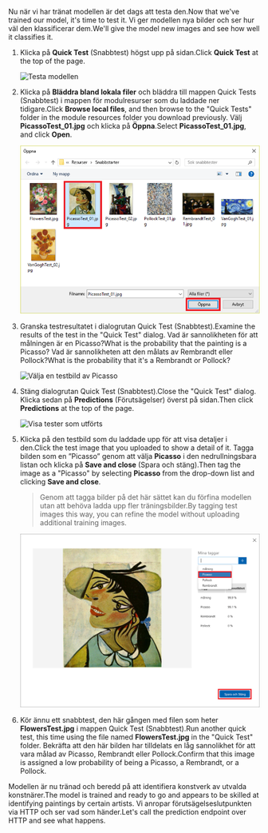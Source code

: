<span data-ttu-id="9587a-101">Nu när vi har tränat modellen är det dags att testa den.</span><span class="sxs-lookup"><span data-stu-id="9587a-101">Now that we've trained our model, it's time to test it.</span></span> <span data-ttu-id="9587a-102">Vi ger modellen nya bilder och ser hur väl den klassificerar dem.</span><span class="sxs-lookup"><span data-stu-id="9587a-102">We'll give the model new images and see how well it classifies it.</span></span>

1. <span data-ttu-id="9587a-103">Klicka på **Quick Test** (Snabbtest) högst upp på sidan.</span><span class="sxs-lookup"><span data-stu-id="9587a-103">Click **Quick Test** at the top of the page.</span></span>

    ![Testa modellen](../media/4-portal-click-quick-test.png)

1. <span data-ttu-id="9587a-105">Klicka på **Bläddra bland lokala filer** och bläddra till mappen Quick Tests (Snabbtest) i mappen för modulresurser som du laddade ner tidigare.</span><span class="sxs-lookup"><span data-stu-id="9587a-105">Click **Browse local files**, and then browse to the "Quick Tests" folder in the module resources folder you download previously.</span></span> <span data-ttu-id="9587a-106">Välj **PicassoTest_01.jpg** och klicka på **Öppna**.</span><span class="sxs-lookup"><span data-stu-id="9587a-106">Select **PicassoTest_01.jpg**, and click **Open**.</span></span>

    ![Välja en testbild av Picasso](../media/4-portal-select-test-01.png)

1. <span data-ttu-id="9587a-108">Granska testresultatet i dialogrutan Quick Test (Snabbtest).</span><span class="sxs-lookup"><span data-stu-id="9587a-108">Examine the results of the test in the "Quick Test" dialog.</span></span> <span data-ttu-id="9587a-109">Vad är sannolikheten för att målningen är en Picasso?</span><span class="sxs-lookup"><span data-stu-id="9587a-109">What is the probability that the painting is a Picasso?</span></span> <span data-ttu-id="9587a-110">Vad är sannolikheten att den målats av Rembrandt eller Pollock?</span><span class="sxs-lookup"><span data-stu-id="9587a-110">What is the probability that it's a Rembrandt or Pollock?</span></span>

    ![Välja en testbild av Picasso](../media/4-quick-test-result.png)

1. <span data-ttu-id="9587a-112">Stäng dialogrutan Quick Test (Snabbtest).</span><span class="sxs-lookup"><span data-stu-id="9587a-112">Close the "Quick Test" dialog.</span></span> <span data-ttu-id="9587a-113">Klicka sedan på **Predictions** (Förutsägelser) överst på sidan.</span><span class="sxs-lookup"><span data-stu-id="9587a-113">Then click **Predictions** at the top of the page.</span></span>

    ![Visa tester som utförts](../media/4-portal-select-predictions.png)

1. <span data-ttu-id="9587a-115">Klicka på den testbild som du laddade upp för att visa detaljer i den.</span><span class="sxs-lookup"><span data-stu-id="9587a-115">Click the test image that you uploaded to show a detail of it.</span></span> <span data-ttu-id="9587a-116">Tagga bilden som en ”Picasso” genom att välja **Picasso** i den nedrullningsbara listan och klicka på **Save and close** (Spara och stäng).</span><span class="sxs-lookup"><span data-stu-id="9587a-116">Then tag the image as a "Picasso" by selecting **Picasso** from the drop-down list and clicking **Save and close**.</span></span>

    > <span data-ttu-id="9587a-117">Genom att tagga bilder på det här sättet kan du förfina modellen utan att behöva ladda upp fler träningsbilder.</span><span class="sxs-lookup"><span data-stu-id="9587a-117">By tagging test images this way, you can refine the model without uploading additional training images.</span></span>

    ![Tagga testbilden](../media/4-tag-test-image.png)

1. <span data-ttu-id="9587a-119">Kör ännu ett snabbtest, den här gången med filen som heter **FlowersTest.jpg** i mappen Quick Test (Snabbtest).</span><span class="sxs-lookup"><span data-stu-id="9587a-119">Run another quick test, this time using the file named **FlowersTest.jpg** in the "Quick Test" folder.</span></span> <span data-ttu-id="9587a-120">Bekräfta att den här bilden har tilldelats en låg sannolikhet för att vara målad av Picasso, Rembrandt eller Pollock.</span><span class="sxs-lookup"><span data-stu-id="9587a-120">Confirm that this image is assigned a low probability of being a Picasso, a Rembrandt, or a Pollock.</span></span>

<span data-ttu-id="9587a-121">Modellen är nu tränad och beredd på att identifiera konstverk av utvalda konstnärer.</span><span class="sxs-lookup"><span data-stu-id="9587a-121">The model is trained and ready to go and appears to be skilled at identifying paintings by certain artists.</span></span> <span data-ttu-id="9587a-122">Vi anropar förutsägelseslutpunkten via HTTP och ser vad som händer.</span><span class="sxs-lookup"><span data-stu-id="9587a-122">Let's call the prediction endpoint over HTTP and see what happens.</span></span>